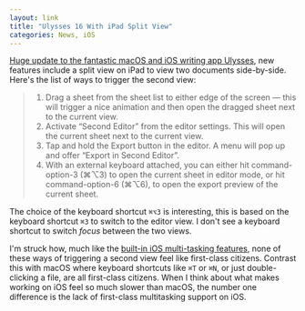 ```yaml
---
layout: link
title: "Ulysses 16 With iPad Split View"
categories: News, iOS
---
```


[Huge update to the fantastic macOS and iOS writing app Ulysses](https://ulysses.app/blog/2019/05/ulysses-16/), new features include a split view on iPad to view two documents side-by-side. Here's the list of ways to trigger the second view:

> 1. Drag a sheet from the sheet list to either edge of the screen — this will trigger a nice animation and then open the dragged sheet next to the current view.
> 2. Activate “Second Editor” from the editor settings. This will open the current sheet next to the current view.
> 3. Tap and hold the Export button in the editor. A menu will pop up and offer “Export in Second Editor”.
> 4. With an external keyboard attached, you can either hit command-option-3 (⌘⌥3) to open the current sheet in editor mode, or hit command-option-6 (⌘⌥6), to open the export preview of the current sheet.

The choice of the keyboard shortcut `⌘⌥3` is interesting, this is based on the keyboard shortcut `⌘3` to switch to the editor view. I don't see a keyboard shortcut to switch *focus* between the two views.

I'm struck how, much like the [built-in iOS multi-tasking features](https://support.apple.com/en-us/HT207582), none of these ways of triggering a second view feel like first-class citizens. Contrast this with macOS where keyboard shortcuts like `⌘T` or `⌘N`, or just double-clicking a file, are all first-class citizens. When I think about what makes working on iOS feel so much slower than macOS, the number one difference is the lack of first-class multitasking support on iOS.
